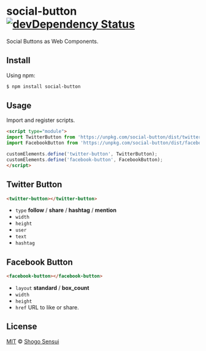 # social-button [![devDependency Status](https://david-dm.org/1000ch/social-button/dev-status.svg)](https://david-dm.org/1000ch/social-button?type=dev)

Social Buttons as Web Components.

## Install

Using npm:

```bash
$ npm install social-button
```

## Usage

Import and register scripts.

```html
<script type="module">
import TwitterButton from 'https://unpkg.com/social-button/dist/twitter-button.js';
import FacebookButton from 'https://unpkg.com/social-button/dist/facebook-button.js';

customElements.define('twitter-button', TwitterButton);
customElements.define('facebook-button', FacebookButton);
</script>
```

## Twitter Button

```html
<twitter-button></twitter-button>
```

- `type` **follow** / **share** / **hashtag** / **mention**
- `width`
- `height`
- `user`
- `text`
- `hashtag`

## Facebook Button

```html
<facebook-button></facebook-button>
```

- `layout` **standard** / **box_count**
- `width`
- `height`
- `href` URL to like or share.

## License

[MIT](https://1000ch.mit-license.org) © [Shogo Sensui](https://github.com/1000ch)
